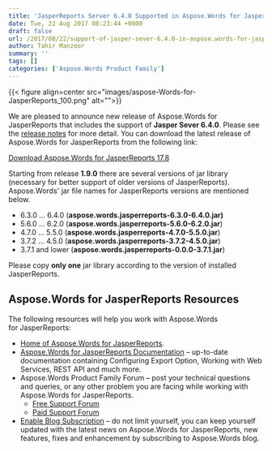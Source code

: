 ```yaml
---
title: 'JasperReports Server 6.4.0 Supported in Aspose.Words for JasperReports 17.8'
date: Tue, 22 Aug 2017 08:23:44 +0000
draft: false
url: /2017/08/22/support-of-jasper-sever-6.4.0-in-aspose.words-for-jasperreports-17.8/
author: Tahir Manzoor
summary: ''
tags: []
categories: ['Aspose.Words Product Family']
---
```




{{< figure align=center src="images/aspose-Words-for-JasperReports_100.png" alt="">}}


We are pleased to announce new release of Aspose.Words for JasperReports that includes the support of **Jasper Sever 6.4.0**. Please see the [release notes][1] for more detail. You can download the latest release of Aspose.Words for JasperReports from the following link:

[Download Aspose.Words for JasperReports 17.8][2]

Starting from release **1.9.0** there are several versions of jar library (necessary for better support of older versions of JasperReports). Aspose.Words' jar file names for JasperReports versions are mentioned below. 

*   6.3.0 ... 6.4.0 (**aspose.words.jasperreports-6.3.0-6.4.0.jar)**
*   5.6.0 ... 6.2.0 (**aspose.words.jasperreports-5.6.0-6.2.0.jar**)
*   4.7.0 ... 5.5.0 (**aspose.words.jasperreports-4.7.0-5.5.0.jar**)
*   3.7.2 ... 4.5.0 (**aspose.words.jasperreports-3.7.2-4.5.0.jar**)
*   3.7.1 and lower (**aspose.words.jasperreports-0.0.0-3.7.1.jar**)

Please copy **only one** jar library according to the version of installed JasperReports.

## Aspose.Words for JasperReports Resources

The following resources will help you work with Aspose.Words for JasperReports:

*   [Home of Aspose.Words for JasperReports][3].
*   [Aspose.Words for JasperReports Documentation][4] – up-to-date documentation containing Configuring Export Option, Working with Web Services, REST API and much more.
*   Aspose.Words Product Family Forum – post your technical questions and queries, or any other problem you are facing while working with Aspose.Words for JasperReports.
    *   [Free Support Forum][5]
    *   [Paid Support Forum][6]
*   [Enable Blog Subscription][7] – do not limit yourself, you can keep yourself updated with the latest news on Aspose.Words for JasperReports, new features, fixes and enhancement by subscribing to Aspose.Words blog.




[1]: https://docs.aspose.com/display/wordsjasperreports/Aspose.Words+for+JasperReports+17.8+Release+Notes
[2]: https://downloads.aspose.com/words/jasperreports/new-releases/aspose.words-for-jasperreports-17.8/
[3]: https://www.aspose.com/products/words/jasperreports
[4]: https://docs.aspose.com/display/wordsjasperreports/Home
[5]: https://forum.aspose.com/c/words
[6]: https://helpdesk.aspose.com/
[7]: https://blog.aspose.com/category/aspose-products/aspose-words-product-family/




